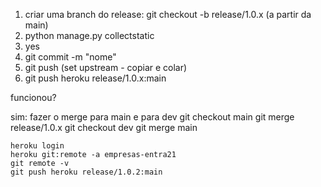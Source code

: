 1. criar uma branch do release:
    git checkout -b release/1.0.x (a partir da main)
2. python manage.py collectstatic
3. yes
4. git commit -m "nome"
5. git push (set upstream - copiar e colar)
6. git push heroku release/1.0.x:main

funcionou?

sim: fazer o merge para main e para dev
    git checkout main
    git merge release/1.0.x
    git checkout dev
    git merge main


    heroku login
    heroku git:remote -a empresas-entra21
    git remote -v
    git push heroku release/1.0.2:main
